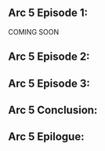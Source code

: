 ## Arc 5 Episode 1:
COMING SOON

## Arc 5 Episode 2:

## Arc 5 Episode 3:

## Arc 5 Conclusion:

## Arc 5 Epilogue: